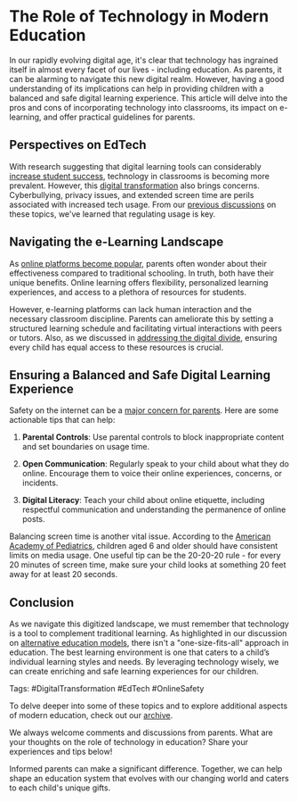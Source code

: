 # The Role of Technology in Modern Education

In our rapidly evolving digital age, it's clear that technology has ingrained itself in almost every facet of our lives - including education. As parents, it can be alarming to navigate this new digital realm. However, having a good understanding of its implications can help in providing children with a balanced and safe digital learning experience. This article will delve into the pros and cons of incorporating technology into classrooms, its impact on e-learning, and offer practical guidelines for parents.

## Perspectives on EdTech

With research suggesting that digital learning tools can considerably [increase student success](/xedublog/ttps://www.sciencedirect.com/science/article/pii/S0360131512002254), technology in classrooms is becoming more prevalent. However, this [digital transformation](/xedublog/digital-transformation/keeping-up-with-rapid-technological-changes.html) also brings concerns. Cyberbullying, privacy issues, and extended screen time are perils associated with increased tech usage. From our [previous discussions](/xedublog/digital-transformation/the-challenge-of-screen-time-in-modern-learning.html) on these topics, we've learned that regulating usage is key.

## Navigating the e-Learning Landscape

As [online platforms become popular](/xedublog/education-fundamentals/the-debate-on-standardized-testing.html), parents often wonder about their effectiveness compared to traditional schooling. In truth, both have their unique benefits. Online learning offers flexibility, personalized learning experiences, and access to a plethora of resources for students. 

However, e-learning platforms can lack human interaction and the necessary classroom discipline. Parents can ameliorate this by setting a structured learning schedule and facilitating virtual interactions with peers or tutors. Also, as we discussed in [addressing the digital divide](/xedublog/modern-challenges/addressing-the-digital-divide-ensuring-equal-access.html), ensuring every child has equal access to these resources is crucial. 

## Ensuring a Balanced and Safe Digital Learning Experience

Safety on the internet can be a [major concern for parents](/xedublog/digital-transformation/the-challenge-of-cyberbullying-in-the-digital-age.html). Here are some actionable tips that can help:

1. **Parental Controls**: Use parental controls to block inappropriate content and set boundaries on usage time.

2. **Open Communication**: Regularly speak to your child about what they do online. Encourage them to voice their online experiences, concerns, or incidents.

3. **Digital Literacy**: Teach your child about online etiquette, including respectful communication and understanding the permanence of online posts. 

Balancing screen time is another vital issue. According to the [American Academy of Pediatrics](https://www.aap.org/en-us/about-the-aap/aap-press-room/news-features-and-safety-tips/Pages/Children-and-Media-Tips.aspx), children aged 6 and older should have consistent limits on media usage. One useful tip can be the 20-20-20 rule - for every 20 minutes of screen time, make sure your child looks at something 20 feet away for at least 20 seconds. 

## Conclusion

As we navigate this digitized landscape, we must remember that technology is a tool to complement traditional learning. As highlighted in our discussion on [alternative education models](/xedublog/education-fundamentals/alternative-education-models-homeschooling.html), there isn't a "one-size-fits-all" approach in education. The best learning environment is one that caters to a child’s individual learning styles and needs. By leveraging technology wisely, we can create enriching and safe learning experiences for our children.

Tags: #DigitalTransformation #EdTech #OnlineSafety

To delve deeper into some of these topics and to explore additional aspects of modern education, check out our [archive](/archive/).

We always welcome comments and discussions from parents. What are your thoughts on the role of technology in education? Share your experiences and tips below! 

Informed parents can make a significant difference. Together, we can help shape an education system that evolves with our changing world and caters to each child's unique gifts.